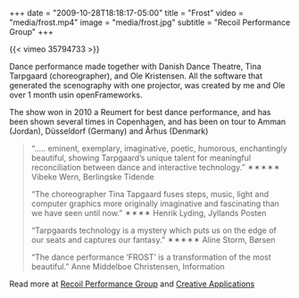 +++
date = "2009-10-28T18:18:17-05:00"
title = "Frost"
video = "media/frost.mp4"
image = "media/frost.jpg"
subtitle = "Recoil Performance Group"
+++

{{< vimeo 35794733 >}}

Dance performance made together with Danish Dance Theatre, Tina Tarpgaard (choreographer), and Ole Kristensen. All the software that generated the scenography with one projector, was created by me and Ole over 1 month usin openFrameworks.

The show won in 2010 a Reumert for best dance performance, and has been shown several times in Copenhagen, and has been on tour to Amman (Jordan), Düsseldorf (Germany) and Århus (Denmark)

> “….. eminent, exemplary, imaginative, poetic, humorous, enchantingly beautiful, showing Tarpgaard’s unique talent for meaningful reconciliation between dance and interactive technology.” 
> ✶✶✶✶✶ Vibeke Wern, Berlingske Tidende
> 
> “The choreographer Tina Tapgaard fuses steps, music, light and computer graphics more originally imaginative and fascinating than we have seen until now.”
> ✶✶✶✶ Henrik Lyding, Jyllands Posten
> 
> “Tarpgaards technology is a mystery which puts us on the edge of our seats and captures our fantasy.” 
> ✶✶✶✶✶ Aline Storm, Børsen
> 
> “The dance performance ‘FROST’ is a transformation of the most beautiful.” 
> Anne Middelboe Christensen, Information


Read more at [Recoil Performance Group](http://www.recoil-performance.org/node/37) and [Creative Applications](http://www.creativeapplications.net/openframeworks/frost-openframeworks/)